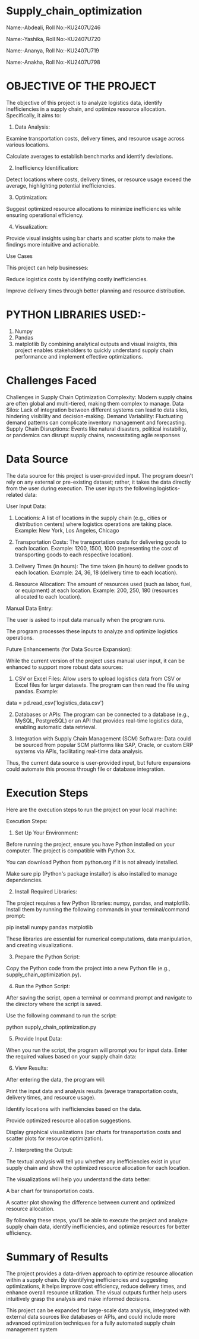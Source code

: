 # Supply_chain_optimization
Name:-Abdeali,
Roll No:-KU2407U246
  
Name:-Yashika,
Roll No:-KU2407U720

Name:-Ananya,
Roll No:-KU2407U719

Name:-Anakha,
Roll No:-KU2407U798


# OBJECTIVE OF THE PROJECT  

The objective of this project is to analyze logistics data, identify inefficiencies in a supply chain, and optimize resource allocation. Specifically, it aims to:

1. Data Analysis:

Examine transportation costs, delivery times, and resource usage across various locations.

Calculate averages to establish benchmarks and identify deviations.



2. Inefficiency Identification:

Detect locations where costs, delivery times, or resource usage exceed the average, highlighting potential inefficiencies.



3. Optimization:

Suggest optimized resource allocations to minimize inefficiencies while ensuring operational efficiency.



4. Visualization:

Provide visual insights using bar charts and scatter plots to make the findings more intuitive and actionable.




Use Cases

This project can help businesses:

Reduce logistics costs by identifying costly inefficiencies.

Improve delivery times through better planning and resource distribution.
# PYTHON LIBRARIES USED:-
1. Numpy
2. Pandas
3. matplotlib
By combining analytical outputs and visual insights, this project enables stakeholders to quickly understand supply chain performance and implement effective optimizations.

# Challenges Faced
Challenges in Supply Chain Optimization
Complexity: Modern supply chains are often global and multi-tiered, making them complex to manage.
Data Silos: Lack of integration between different systems can lead to data silos, hindering visibility and decision-making.
Demand Variability: Fluctuating demand patterns can complicate inventory management and forecasting.
Supply Chain Disruptions: Events like natural disasters, political instability, or pandemics can disrupt supply chains, necessitating agile responses

# Data Source 
   The data source for this project is user-provided input. The program doesn't rely on any external or pre-existing dataset; rather, it takes the data directly from the user during execution. The user inputs the following logistics-related data:

User Input Data:

1. Locations:
A list of locations in the supply chain (e.g., cities or distribution centers) where logistics operations are taking place.
Example: New York, Los Angeles, Chicago


2. Transportation Costs:
The transportation costs for delivering goods to each location.
Example: 1200, 1500, 1000 (representing the cost of transporting goods to each respective location).


3. Delivery Times (in hours):
The time taken (in hours) to deliver goods to each location.
Example: 24, 36, 18 (delivery time to each location).


4. Resource Allocation:
The amount of resources used (such as labor, fuel, or equipment) at each location.
Example: 200, 250, 180 (resources allocated to each location).



Manual Data Entry:

The user is asked to input data manually when the program runs.

The program processes these inputs to analyze and optimize logistics operations.


Future Enhancements (for Data Source Expansion):

While the current version of the project uses manual user input, it can be enhanced to support more robust data sources:

1. CSV or Excel Files:
Allow users to upload logistics data from CSV or Excel files for larger datasets. The program can then read the file using pandas. Example:

data = pd.read_csv('logistics_data.csv')


2. Databases or APIs:
The program can be connected to a database (e.g., MySQL, PostgreSQL) or an API that provides real-time logistics data, enabling automatic data retrieval.


3. Integration with Supply Chain Management (SCM) Software:
Data could be sourced from popular SCM platforms like SAP, Oracle, or custom ERP systems via APIs, facilitating real-time data analysis.



Thus, the current data source is user-provided input, but future expansions could automate this process through file or database integration.


# Execution Steps
Here are the execution steps to run the project on your local machine:

Execution Steps:

1. Set Up Your Environment:

Before running the project, ensure you have Python installed on your computer. The project is compatible with Python 3.x.

You can download Python from python.org if it is not already installed.

Make sure pip (Python's package installer) is also installed to manage dependencies.



2. Install Required Libraries:

The project requires a few Python libraries: numpy, pandas, and matplotlib. Install them by running the following commands in your terminal/command prompt:

pip install numpy pandas matplotlib

These libraries are essential for numerical computations, data manipulation, and creating visualizations.


3. Prepare the Python Script:

Copy the Python code from the project into a new Python file (e.g., supply_chain_optimization.py).


4. Run the Python Script:

After saving the script, open a terminal or command prompt and navigate to the directory where the script is saved.

Use the following command to run the script:

python supply_chain_optimization.py


5. Provide Input Data:

When you run the script, the program will prompt you for input data. Enter the required values based on your supply chain data:

6. View Results:

After entering the data, the program will:

Print the input data and analysis results (average transportation costs, delivery times, and resource usage).

Identify locations with inefficiencies based on the data.

Provide optimized resource allocation suggestions.

Display graphical visualizations (bar charts for transportation costs and scatter plots for resource optimization).

7. Interpreting the Output:

The textual analysis will tell you whether any inefficiencies exist in your supply chain and show the optimized resource allocation for each location.

The visualizations will help you understand the data better:

A bar chart for transportation costs.

A scatter plot showing the difference between current and optimized resource allocation.

By following these steps, you'll be able to execute the project and analyze supply chain data, identify inefficiencies, and optimize resources for better efficiency.


# Summary of Results
The project provides a data-driven approach to optimize resource allocation within a supply chain. By identifying inefficiencies and suggesting optimizations, it helps improve cost efficiency, reduce delivery times, and enhance overall resource utilization. The visual outputs further help users intuitively grasp the analysis and make informed decisions.

This project can be expanded for large-scale data analysis, integrated with external data sources like databases or APIs, and could include more advanced optimization techniques for a fully automated supply chain management system
